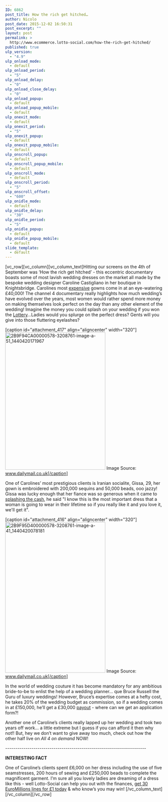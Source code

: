 ```yaml
---
ID: 6862
post_title: How the rich get hitched…
author: Nicolo
post_date: 2015-12-02 16:50:31
post_excerpt: ""
layout: post
permalink: >
  http://www.ecommerce.lotto-social.com/how-the-rich-get-hitched/
published: true
ulp_version:
  - "4.9"
ulp_onload_mode:
  - default
ulp_onload_period:
  - "5"
ulp_onload_delay:
  - "0"
ulp_onload_close_delay:
  - "0"
ulp_onload_popup:
  - default
ulp_onload_popup_mobile:
  - default
ulp_onexit_mode:
  - default
ulp_onexit_period:
  - "5"
ulp_onexit_popup:
  - default
ulp_onexit_popup_mobile:
  - default
ulp_onscroll_popup:
  - default
ulp_onscroll_popup_mobile:
  - default
ulp_onscroll_mode:
  - default
ulp_onscroll_period:
  - "5"
ulp_onscroll_offset:
  - "600"
ulp_onidle_mode:
  - default
ulp_onidle_delay:
  - "30"
ulp_onidle_period:
  - "5"
ulp_onidle_popup:
  - default
ulp_onidle_popup_mobile:
  - default
slide_template:
  - default
---
```

[vc_row][vc_column][vc_column_text]<span style="font-weight: 400;">Hitting our screens on the 4th of September was ‘How the rich get hitched’ - this eccentric documentary boasts some of most lavish wedding dresses on the market all made by the </span><span style="font-weight: 400;">bespoke wedding designer Caroline Castigliano in her boutique in Knightsbridge. Carolines most <a href="/win-lottery-syndicates/?OL=8&amp;TP1=blog&amp;TP2=&amp;IP=&amp;Prosub_ID=2090&amp;a_bid=9f7cc6b8">expensive</a> gowns come in at an eye-watering £40,000! The channel 4 documentary really highlights how much wedding’s have evolved over the years, most women would rather spend more money on making themselves look perfect on the day than any other element of the wedding! Imagine the money you could splash on your wedding if you won the <a href="/win-lottery-syndicates/?OL=8&amp;TP1=blog&amp;TP2=&amp;IP=&amp;Prosub_ID=2090&amp;a_bid=9f7cc6b8">Lottery</a>…Ladies would you splurge on the perfect dress? Gents will you give into those fluttering eyelashes?  </span><!--more-->

[caption id="attachment_417" align="aligncenter" width="320"]<a href="http://news-lotto-social.s3.amazonaws.com/news/wp-content/uploads/2015/09/2B9F94CA00000578-3208761-image-a-51_1440420171967.jpg"><img class="wp-image-417" src="http://news-lotto-social.s3.amazonaws.com/news/wp-content/uploads/2015/09/2B9F94CA00000578-3208761-image-a-51_1440420171967-219x300.jpg" alt="2B9F94CA00000578-3208761-image-a-51_1440420171967" width="320" height="438" /></a> Image Source: www.dailymail.co.uk[/caption]

One of Carolines’ most prestigious clients is Iranian socialite, Gissa, 29, her gown is embroidered with 200,000 sequins and 50,000 beads, ooo jazzy! Gissa was lucky enough that her fiance was so generous when it came to <a href="/win-lottery-syndicates/?OL=8&amp;TP1=blog&amp;TP2=&amp;IP=&amp;Prosub_ID=2090&amp;a_bid=9f7cc6b8">splashing the cash</a>, he said "I know this is the most important dress that a woman is going to wear in their lifetime so if you really like it and you love it, we'll get it".

[caption id="attachment_416" align="aligncenter" width="320"]<a href="http://news-lotto-social.s3.amazonaws.com/news/wp-content/uploads/2015/09/2B9F95D400000578-3208761-image-a-41_1440420078181.jpg"><img class="wp-image-416" src="http://news-lotto-social.s3.amazonaws.com/news/wp-content/uploads/2015/09/2B9F95D400000578-3208761-image-a-41_1440420078181.jpg" alt="2B9F95D400000578-3208761-image-a-41_1440420078181" width="320" height="480" /></a> Image Source: www.dailymail.co.uk[/caption]

<span style="font-weight: 400;">In the world of wedding couture it has become mandatory for any ambitious bride-to-be to enlist the help of a wedding planner… que Bruce Russell the Guru of luxury weddings! However, Bruce’s expertise comes at a hefty cost, he takes 20% of the wedding budget as commission, so if a wedding comes in at £150,000, he’ll get a £30,000 <a href="/win-lottery-syndicates/?OL=8&amp;TP1=blog&amp;TP2=&amp;IP=&amp;Prosub_ID=2090&amp;a_bid=9f7cc6b8">payout</a> - where can we get an application form?!</span>

<span style="font-weight: 400;">Another one of Caroline’s clients really lapped up her wedding and took two years off work… a little extreme but I guess if you can afford it then why not!! But, hey we don’t want to give away too much, check out how the other half live on <em>All 4 on demand</em> NOW! </span>

<span style="font-weight: 400;">----------------------------------------------------------------------</span>

<strong>INTERESTING FACT</strong>

<span style="font-weight: 400;">One of Caroline’s clients spent £6,000 on her dress including the use of five seamstresses, 200 hours of sewing and £250,000 beads to complete the magnificent garment. I’m sure all you lovely ladies are dreaming of a dress like this - well Lotto-Social can help you out with the finances, <a href="/win-lottery-syndicates/?OL=8&amp;TP1=blog&amp;TP2=&amp;IP=&amp;Prosub_ID=2090&amp;a_bid=9f7cc6b8">get 30 EuroMillions lines for £1 today</a> &amp; who know’s you may win! </span>[/vc_column_text][/vc_column][/vc_row]